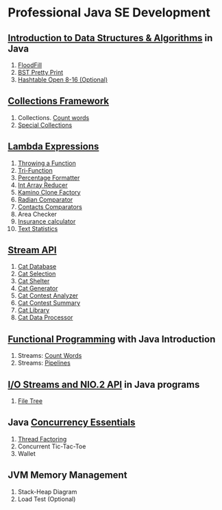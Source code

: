 # Professional Java SE Development
## [Introduction to Data Structures & Algorithms](https://github.com/pp8a/Professional_Java_SE_Development/tree/main/Data_Structures_%26_Algorithms) in Java 
1. [FloodFill](https://github.com/pp8a/Professional_Java_SE_Development/tree/main/Data_Structures_%26_Algorithms/flood-fill)
2. [BST Pretty Print](https://github.com/pp8a/Professional_Java_SE_Development/tree/main/Data_Structures_%26_Algorithms/bst-pretty-print)
3. [Hashtable Open 8-16 (Optional)](https://github.com/pp8a/Professional_Java_SE_Development/tree/main/Data_Structures_%26_Algorithms/hashtable-open-8-16)
## [Collections Framework](https://github.com/pp8a/Professional_Java_SE_Development/tree/main/Collections%20Framework)
1. Collections. [Count words](https://github.com/pp8a/Professional_Java_SE_Development/tree/main/Collections%20Framework/collections-count-words)
2. [Special Collections](https://github.com/pp8a/Professional_Java_SE_Development/tree/main/Collections%20Framework/special-collections)
## [Lambda Expressions](https://github.com/pp8a/Professional_Java_SE_Development/tree/main/Lambda%20Expressions)
1. [Throwing a Function](https://github.com/pp8a/Professional_Java_SE_Development/tree/main/Lambda%20Expressions/throwing-function)
2. [Tri-Function](https://github.com/pp8a/Professional_Java_SE_Development/tree/main/Lambda%20Expressions/tri-function)
3. [Percentage Formatter](https://github.com/pp8a/Professional_Java_SE_Development/tree/main/Lambda%20Expressions/percentage-formatter)
4. [Int Array Reducer](https://github.com/pp8a/Professional_Java_SE_Development/tree/main/Lambda%20Expressions/int-array-reducer)
5. [Kamino Clone Factory](https://github.com/pp8a/Professional_Java_SE_Development/tree/main/Lambda%20Expressions/kamino-clone-factory)
6. [Radian Comparator](https://github.com/pp8a/Professional_Java_SE_Development/tree/main/Lambda%20Expressions/radian-comparator)
7. [Contacts Comparators](https://github.com/pp8a/Professional_Java_SE_Development/tree/main/Lambda%20Expressions/contacts-comparators)
8. Area Checker
9. [Insurance calculator](https://github.com/pp8a/Professional_Java_SE_Development/tree/main/Lambda%20Expressions/insurance-calculator)
10. [Text Statistics](https://github.com/pp8a/Professional_Java_SE_Development/tree/main/Lambda%20Expressions/text-statistics)
## [Stream API](https://github.com/pp8a/Professional_Java_SE_Development/tree/main/Stream%20API)
1. [Cat Database](https://github.com/pp8a/Professional_Java_SE_Development/tree/main/Stream%20API/cat-database)
2. [Cat Selection](https://github.com/pp8a/Professional_Java_SE_Development/tree/main/Stream%20API/cat-selection)
3. [Cat Shelter](https://github.com/pp8a/Professional_Java_SE_Development/tree/main/Stream%20API/cat-shelter)
4. [Cat Generator](https://github.com/pp8a/Professional_Java_SE_Development/tree/main/Stream%20API/cat-generator)
5. [Cat Contest Analyzer](https://github.com/pp8a/Professional_Java_SE_Development/tree/main/Stream%20API/cat-contest-analyzer)
6. [Cat Contest Summary](https://github.com/pp8a/Professional_Java_SE_Development/tree/main/Stream%20API/cat-contest-summary)
7. [Cat Library](https://github.com/pp8a/Professional_Java_SE_Development/tree/main/Stream%20API/cat-library)
8. [Cat Data Processor](https://github.com/pp8a/Professional_Java_SE_Development/tree/main/Stream%20API/cat-data-processor)
## [Functional Programming](https://github.com/pp8a/Professional_Java_SE_Development/tree/main/Functional%20Programming) with Java Introduction
1. Streams: [Count Words](https://github.com/pp8a/Professional_Java_SE_Development/tree/main/Functional%20Programming/streams-count-words)
2. Streams: [Pipelines](https://github.com/pp8a/Professional_Java_SE_Development/tree/main/Functional%20Programming/streams-pipelines)
## [I/O Streams and NIO.2 API](https://github.com/pp8a/Professional_Java_SE_Development/tree/main/I_O%20Streams%20and%20the%20NIO.2%20API/) in Java programs
1. [File Tree](https://github.com/pp8a/Professional_Java_SE_Development/tree/main/I_O%20Streams%20and%20the%20NIO.2%20API/file-tree)
## Java [Concurrency Essentials](https://github.com/pp8a/Professional_Java_SE_Development/tree/main/Java%20Concurrency%20Essentials)
1. [Thread Factoring](https://github.com/pp8a/Professional_Java_SE_Development/tree/main/Java%20Concurrency%20Essentials/thread-factoring)
2. Concurrent Tic-Tac-Toe
3. Wallet
## JVM Memory Management
1. Stack-Heap Diagram
2. Load Test (Optional)
